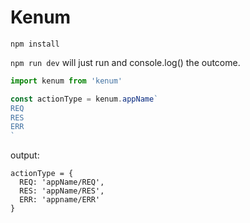 # Kenum 

`npm install`

`npm run dev` will just run and console.log() the outcome.

```javascript
import kenum from 'kenum'

const actionType = kenum.appName`
REQ
RES
ERR
`
```

output:
```
actionType = {
  REQ: 'appName/REQ',
  RES: 'appName/RES',
  ERR: 'appname/ERR'
}
```

